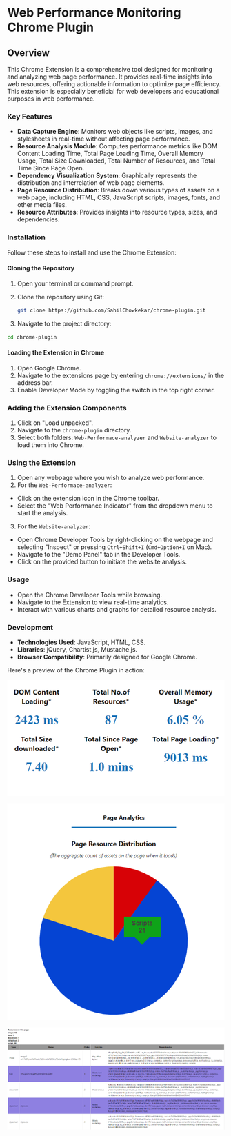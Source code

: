 # Web Performance Monitoring Chrome Plugin



## Overview

This Chrome Extension is a comprehensive tool designed for monitoring and analyzing web page performance. It provides real-time insights into web resources, offering actionable information to optimize page efficiency. This extension is especially beneficial for web developers and educational purposes in web performance.

### Key Features

- **Data Capture Engine**: Monitors web objects like scripts, images, and stylesheets in real-time without affecting page performance.
- **Resource Analysis Module**: Computes performance metrics like DOM Content Loading Time, Total Page Loading Time, Overall Memory Usage, Total Size Downloaded, Total Number of Resources, and Total Time Since Page Open.
- **Dependency Visualization System**: Graphically represents the distribution and interrelation of web page elements.
- **Page Resource Distribution**: Breaks down various types of assets on a web page, including HTML, CSS, JavaScript scripts, images, fonts, and other media files.
- **Resource Attributes**: Provides insights into resource types, sizes, and dependencies.

### Installation

Follow these steps to install and use the Chrome Extension:

#### Cloning the Repository
1. Open your terminal or command prompt.

2. Clone the repository using Git:
   ```bash
   git clone https://github.com/SahilChowkekar/chrome-plugin.git

    ```
2. Navigate to the project directory:
```bash
cd chrome-plugin
```

#### Loading the Extension in Chrome

1. Open Google Chrome.
2. Navigate to the extensions page by entering `chrome://extensions/` in the address bar.
3. Enable Developer Mode by toggling the switch in the top right corner.

### Adding the Extension Components

1. Click on "Load unpacked".
2. Navigate to the `chrome-plugin` directory.
3. Select both folders: `Web-Performace-analyzer` and `Website-analyzer` to load them into Chrome.

### Using the Extension

1. Open any webpage where you wish to analyze web performance.
2. For the `Web-Performace-analyzer`:
  - Click on the extension icon in the Chrome toolbar.
  - Select the "Web Performance Indicator" from the dropdown menu to start the analysis.

3. For the `Website-analyzer`:
  - Open Chrome Developer Tools by right-clicking on the webpage and selecting "Inspect" or pressing `Ctrl+Shift+I` (`Cmd+Option+I` on Mac).
  - Navigate to the "Demo Panel" tab in the Developer Tools.
  - Click on the provided button to initiate the website analysis.


### Usage

- Open the Chrome Developer Tools while browsing.
- Navigate to the Extension to view real-time analytics.
- Interact with various charts and graphs for detailed resource analysis.

### Development

- **Technologies Used**: JavaScript, HTML, CSS.
- **Libraries**: jQuery, Chartist.js, Mustache.js.
- **Browser Compatibility**: Primarily designed for Google Chrome.


Here's a preview of the Chrome Plugin in action:

![Dom](https://github.com/SahilChowkekar/chrome-plugin/blob/master/Images/Dom.png)

![Piechart Screenshot](https://github.com/SahilChowkekar/chrome-plugin/blob/master/Images/Piechart.png)

![Web Screenshot](https://github.com/SahilChowkekar/chrome-plugin/blob/master/Images/web2.png)

